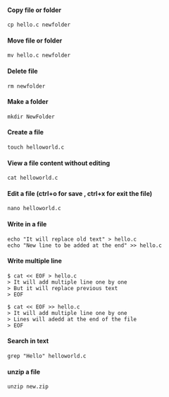 

#### Copy file or folder
```
cp hello.c newfolder
```

#### Move file or folder
```
mv hello.c newfolder
```

#### Delete file 
```
rm newfolder
```


#### Make a folder
```
mkdir NewFolder
```

#### Create a file
```
touch helloworld.c
```

#### View a file content without editing
```
cat helloworld.c
```

#### Edit a file (ctrl+o for save , ctrl+x for exit the file)
```
nano helloworld.c
```

#### Write in a file
```
echo "It will replace old text" > hello.c
echo "New line to be added at the end" >> hello.c
```

#### Write multiple line
```
$ cat << EOF > hello.c
> It will add multiple line one by one
> But it will replace previous text
> EOF

$ cat << EOF >> hello.c
> It will add multiple line one by one
> Lines will adedd at the end of the file
> EOF
```


#### Search in text
```
grep "Hello" helloworld.c
```

#### unzip a file
```
unzip new.zip
```
